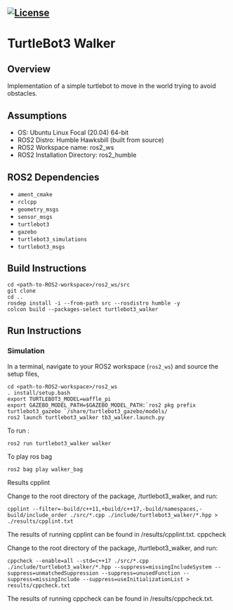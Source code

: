 [![License](https://img.shields.io/badge/License-Apache%202.0-blue.svg)](https://opensource.org/licenses/Apache-2.0)
---

# TurtleBot3 Walker

## Overview 

Implementation of a simple turtlebot to move in the world trying to avoid obstacles. 

## Assumptions
* OS: Ubuntu Linux Focal (20.04) 64-bit
* ROS2 Distro: Humble Hawksbill (built from source)
* ROS2 Workspace name: ros2_ws 
* ROS2 Installation Directory: ros2_humble

## ROS2 Dependencies
* ```ament_cmake```
* ```rclcpp```
* ```geometry_msgs```
* ```sensor_msgs```
* ```turtlebot3```
* ```gazebo```
* ```turtlebot3_simulations```
* ```turtlebot3_msgs```



## Build Instructions
```
cd <path-to-ROS2-workspace>/ros2_ws/src
git clone 
cd ..  
rosdep install -i --from-path src --rosdistro humble -y
colcon build --packages-select turtlebot3_walker
```

## Run Instructions

### Simulation

In a terminal, navigate to your ROS2 workspace (```ros2_ws```) and source the setup files,
```
cd <path-to-ROS2-workspace>/ros2_ws
. install/setup.bash
export TURTLEBOT3_MODEL=waffle_pi
export GAZEBO_MODEL_PATH=$GAZEBO_MODEL_PATH:`ros2 pkg prefix turtlebot3_gazebo `/share/turtlebot3_gazebo/models/
ros2 launch turtlebot3_walker tb3_walker.launch.py
```
To run :
```
ros2 run turtlebot3_walker walker
```

To play ros bag
```
ros2 bag play walker_bag
```

Results
cpplint

Change to the root directory of the package, /turtlebot3_walker, and run:
```
cpplint --filter=-build/c++11,+build/c++17,-build/namespaces,-build/include_order ./src/*.cpp ./include/turtlebot3_walker/*.hpp > ./results/cpplint.txt
```
The results of running cpplint can be found in /results/cpplint.txt.
cppcheck

Change to the root directory of the package, /turtlebot3_walker, and run:
```
cppcheck --enable=all --std=c++17 ./src/*.cpp ./include/turtlebot3_walker/*.hpp --suppress=missingIncludeSystem --suppress=unmatchedSuppression --suppress=unusedFunction --suppress=missingInclude --suppress=useInitializationList > results/cppcheck.txt
```
The results of running cppcheck can be found in /results/cppcheck.txt.
